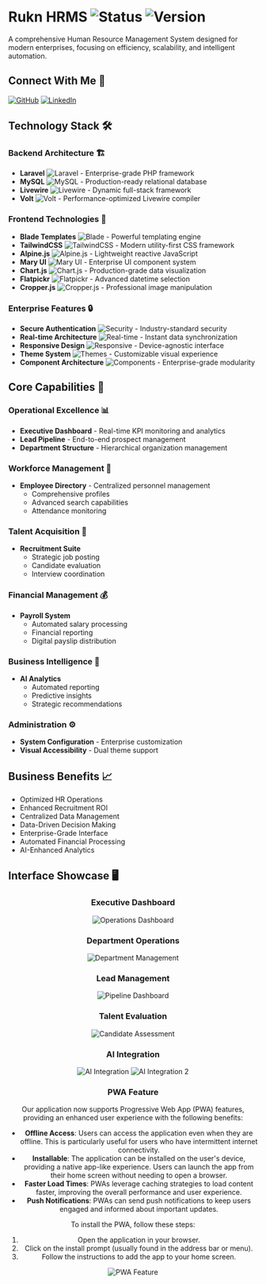 # Rukn HRMS ![Status](https://img.shields.io/badge/Status-Active-success) ![Version](https://img.shields.io/badge/Version-1.0-blue)

A comprehensive Human Resource Management System designed for modern enterprises, focusing on efficiency, scalability, and intelligent automation.

## Connect With Me 🤝
[![GitHub](https://img.shields.io/badge/GitHub-shadmanshaikh-181717?style=flat&logo=github)](https://github.com/shadmanshaikh/rukn-hrms)
[![LinkedIn](https://img.shields.io/badge/LinkedIn-shadmanshaikh-0077B5?style=flat&logo=linkedin)](https://www.linkedin.com/in/shadman-shaikh-xan)

## Technology Stack 🛠️

### Backend Architecture 🏗️
- **Laravel** ![Laravel](https://img.shields.io/badge/Laravel-FF2D20?style=flat&logo=laravel&logoColor=white) - Enterprise-grade PHP framework
- **MySQL** ![MySQL](https://img.shields.io/badge/MySQL-4479A1?style=flat&logo=mysql&logoColor=white) - Production-ready relational database
- **Livewire** ![Livewire](https://img.shields.io/badge/Livewire-FF69B4?style=flat) - Dynamic full-stack framework
- **Volt** ![Volt](https://img.shields.io/badge/Volt-764ABC?style=flat) - Performance-optimized Livewire compiler

### Frontend Technologies 🎨
- **Blade Templates** ![Blade](https://img.shields.io/badge/Blade-FF2D20?style=flat) - Powerful templating engine
- **TailwindCSS** ![TailwindCSS](https://img.shields.io/badge/TailwindCSS-38B2AC?style=flat&logo=tailwind-css&logoColor=white) - Modern utility-first CSS framework
- **Alpine.js** ![Alpine.js](https://img.shields.io/badge/Alpine.js-8BC0D0?style=flat) - Lightweight reactive JavaScript
- **Mary UI** ![Mary UI](https://img.shields.io/badge/Mary_UI-7952B3?style=flat) - Enterprise UI component system
- **Chart.js** ![Chart.js](https://img.shields.io/badge/Chart.js-FF6384?style=flat&logo=chart.js&logoColor=white) - Production-grade data visualization
- **Flatpickr** ![Flatpickr](https://img.shields.io/badge/Flatpickr-36B37E?style=flat) - Advanced datetime selection
- **Cropper.js** ![Cropper.js](https://img.shields.io/badge/Cropper.js-00C7B7?style=flat) - Professional image manipulation

### Enterprise Features 🔒
- **Secure Authentication** ![Security](https://img.shields.io/badge/Security-Enhanced-success) - Industry-standard security
- **Real-time Architecture** ![Real-time](https://img.shields.io/badge/Real--time-Enabled-success) - Instant data synchronization
- **Responsive Design** ![Responsive](https://img.shields.io/badge/Responsive-Yes-success) - Device-agnostic interface
- **Theme System** ![Themes](https://img.shields.io/badge/Themes-Dynamic-success) - Customizable visual experience
- **Component Architecture** ![Components](https://img.shields.io/badge/Components-Modular-success) - Enterprise-grade modularity

## Core Capabilities 💪

### Operational Excellence 📊
- **Executive Dashboard** - Real-time KPI monitoring and analytics
- **Lead Pipeline** - End-to-end prospect management
- **Department Structure** - Hierarchical organization management

### Workforce Management 👥
- **Employee Directory** - Centralized personnel management
  - Comprehensive profiles
  - Advanced search capabilities
  - Attendance monitoring
  
### Talent Acquisition 🎯
- **Recruitment Suite**
  - Strategic job posting
  - Candidate evaluation
  - Interview coordination
  
### Financial Management 💰
- **Payroll System**
  - Automated salary processing
  - Financial reporting
  - Digital payslip distribution
  
### Business Intelligence 🧠
- **AI Analytics**
  - Automated reporting
  - Predictive insights
  - Strategic recommendations
  
### Administration ⚙️
- **System Configuration** - Enterprise customization
- **Visual Accessibility** - Dual theme support

## Business Benefits 📈

- Optimized HR Operations
- Enhanced Recruitment ROI
- Centralized Data Management
- Data-Driven Decision Making
- Enterprise-Grade Interface
- Automated Financial Processing
- AI-Enhanced Analytics

## Interface Showcase 🖥️

<div align="center">

### Executive Dashboard
![Operations Dashboard](https://github.com/shadmanshaikh/rukn-hrms/blob/main/photos/dashboard.png?raw=true)

### Department Operations
![Department Management](https://github.com/shadmanshaikh/rukn-hrms/blob/main/photos/dept.png)

### Lead Management
![Pipeline Dashboard](https://github.com/shadmanshaikh/rukn-hrms/blob/main/photos/leads.png)

### Talent Evaluation
![Candidate Assessment](https://github.com/shadmanshaikh/rukn-hrms/blob/main/photos/shortlist.png)

### AI Integration
![AI Integration](https://github.com/shadmanshaikh/rukn-hrms/blob/main/photos/ai.png)
![AI Integration 2](https://github.com/shadmanshaikh/rukn-hrms/blob/main/photos/ai2.png)

### PWA Feature
Our application now supports Progressive Web App (PWA) features, providing an enhanced user experience with the following benefits:

- **Offline Access**: Users can access the application even when they are offline. This is particularly useful for users who have intermittent internet connectivity.
- **Installable**: The application can be installed on the user's device, providing a native app-like experience. Users can launch the app from their home screen without needing to open a browser.
- **Faster Load Times**: PWAs leverage caching strategies to load content faster, improving the overall performance and user experience.
- **Push Notifications**: PWAs can send push notifications to keep users engaged and informed about important updates.

To install the PWA, follow these steps:
1. Open the application in your browser.
2. Click on the install prompt (usually found in the address bar or menu).
3. Follow the instructions to add the app to your home screen.

![PWA Feature](https://github.com/shadmanshaikh/rukn-hrms/blob/main/photos/pwa.png)

</div>
